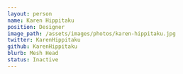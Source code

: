 ```yaml
---
layout: person
name: Karen Hippitaku
position: Designer
image_path: /assets/images/photos/karen-hippitaku.jpg
twitter: KarenHippitaku
github: KarenHippitaku
blurb: Mesh Head
status: Inactive
---
```


